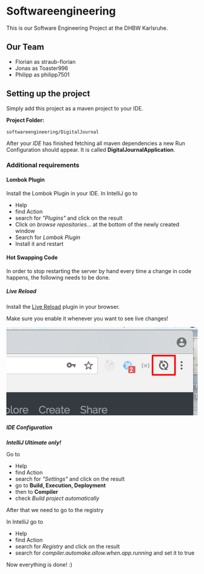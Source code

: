 # Softwareengineering
This is our Software Engineering Project at the DHBW Karlsruhe.

## Our Team
* Florian as straub-florian
* Jonas as Toaster996
* Philipp as philipp7501

## Setting up the project
Simply add this project as a maven project to your IDE. 

**Project Folder:** 
   
    softwareengineering/DigitalJournal

After your _IDE_ has finished fetching all maven dependencies a new Run Configuration should appear. 
It is called **DigitalJournalApplication**.

### Additional requirements

#### Lombok Plugin

Install the Lombok Plugin in your IDE. 
In IntelliJ go to
 * Help
 * find Action
 * search for _"Plugins"_ and  click on the result
 * Click on _browse repositories..._ at the bottom of the newly created window
 * Search for _Lombok Plugin_
 * Install it and restart


#### Hot Swapping Code

In order to stop restarting the server by hand every time a change in code happens, the following needs to be done.

##### Live Reload

Install the [Live Reload](http://livereload.com/extensions/) plugin in your browser.

Make sure you enable it whenever you want to see live changes!

![LiveReload](documentation/images/live_reload.png)

##### IDE Configuration

**_IntelliJ Ultimate only!_**

Go to
  * Help
  * find Action
  * search for _"Settings"_ and  click on the result
  * go to **Build, Execution, Deployment**
  * then to **Compiler**
  * check _Build project automatically_
  
After that we need to go to the registry

In IntelliJ go to
  * Help
  * find Action
  * search for _Registry_ and click on the result
  * search for _compiler.automake.allow.when.app.running_ and set it to true
  
Now everything is done! :) 



